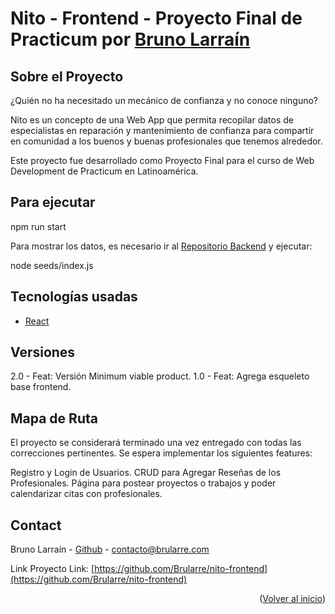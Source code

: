 <div id="#inicio"></div>

# Nito - Frontend - Proyecto Final de Practicum por <a href="https://github.com/brularre/">Bruno Larraín</a>

## Sobre el Proyecto

¿Quién no ha necesitado un mecánico de confianza y no conoce ninguno?

Nito es un concepto de una Web App que permita recopilar datos de especialistas en reparación y mantenimiento de confianza para compartir en comunidad a los buenos y buenas profesionales que tenemos alrededor.

Este proyecto fue desarrollado como Proyecto Final para el curso de Web Development de Practicum en Latinoamérica.

## Para ejecutar

npm run start

Para mostrar los datos, es necesario ir al [Repositorio Backend](https://github.com/Brularre/nito-backend) y ejecutar:

node seeds/index.js

## Tecnologías usadas

- [React](https://reactjs.org/)

## Versiones

2.0 - Feat: Versión Minimum viable product.
1.0 - Feat: Agrega esqueleto base frontend.

## Mapa de Ruta

El proyecto se considerará terminado una vez entregado con todas las correcciones pertinentes. Se espera implementar los siguientes features:

Registro y Login de Usuarios.
CRUD para Agregar Reseñas de los Profesionales.
Página para postear proyectos o trabajos y poder calendarizar citas con profesionales.

## Contact

Bruno Larraín - [Github](https://github.com/Brularre/) - contacto@brularre.com

Link Proyecto Link: [https://github.com/Brularre/nito-frontend](https://github.com/Brularre/nito-frontend)

<p align="right">(<a href="#inicio">Volver al inicio</a>)</p>
